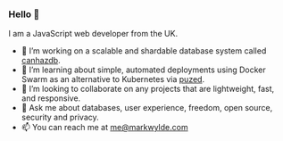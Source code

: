 ### Hello 👋

I am a JavaScript web developer from the UK.

- 🔭 I’m working on a scalable and shardable database system called [canhazdb](https://canhazdb.com).
- 🌱 I’m learning about simple, automated deployments using Docker Swarm as an alternative to Kubernetes via [puzed](https://github.com/puzed).
- 👯 I’m looking to collaborate on any projects that are lightweight, fast, and responsive.
- 💬 Ask me about databases, user experience, freedom, open source, security and privacy.
- 📫 You can reach me at me@markwylde.com
